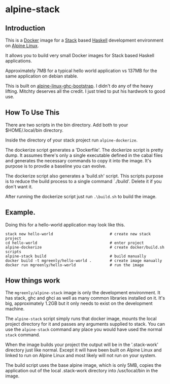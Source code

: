 # alpine-stack


## Introduction

This is a [Docker](https://www.docker.com/) image for a [Stack](http://docs.haskellstack.org/en/stable/README.html) based [Haskell](https://www.haskell.org/) development environment on [Alpine Linux](http://alpinelinux.org/).

It allows you to build very small Docker images for Stack based Haskell applications.

Approximately 7MB for a typical hello world application vs 137MB for the same application on debian stable.

This is built on [alpine-linux-ghc-bootstrap](https://github.com/mitchty/alpine-linux-ghc-bootstrap).  I didn't do any of the heavy lifting.  Mitchty deserves all the credit.  I just tried to put his hardwork to good use.

## How To Use This

There are two scripts in the bin directory.  Add both to your $HOME/.local/bin directory.

Inside the directory of your stack project run `alpine-dockerize`.

The dockerize script generates a 'Dockerfile'.  The  dockerize script is pretty dump.  It assumes there's only a single executable defined in the cabal files and generates the necessary commands to copy it into the image.  It's purpose is to provdie a baseline you can evolve.

The dockerize script also generates a 'build.sh' script.  This scripts purpose is to reduce the build process to a single command `./build'.  Delete it if you don't want it.

After running the dockerize script just run `.\build.sh` to build the image.

## Example.

Doing this for a hello-world application may look like this.

```
stack new hello-world                         # create new stack project
cd hello-world                                # enter project
alpine-dockerize                              # create docker/build.sh scripts
alpine-stack build                            # build manually
docker build -t mgreenly/hello-world .        # create image manually
docker run mgreenly/hello-world               # run the image
```


## How things work

The `mgreenly/alpine-stack` image is only the development environment.  It has stack, ghc and ghci as well as many common libraries installed on it.  It's big, approximately 1.2GB but it only needs to exist on the development machine.

The `alpine-stack` script simply runs that docker image, mounts the local project directory for it and passes any arguments supplied to stack.  You can use the `alpine-stack` command any place you would have used the normal `stack` command.

When the image builds your project the output will be in the '.stack-work' directory just like normal.  Except it will have been built on Alpine Linux and linked to run on Alpine Linux and most likely will not run on your system.

The build script uses the base alpine image, which is only 5MB, copies the application out of the local .stack-work directory into /usr/local/bin in the image.
